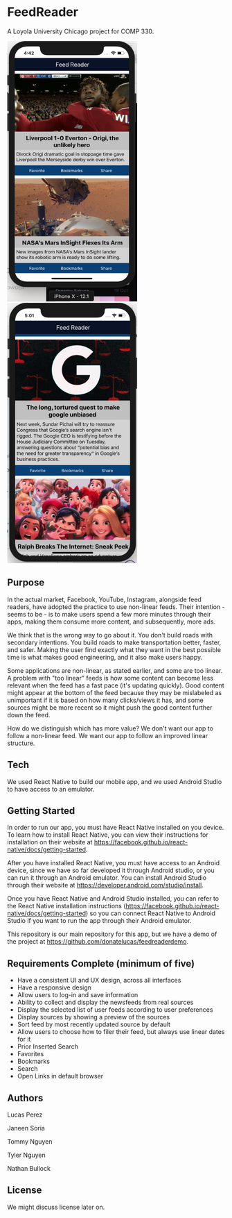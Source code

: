 # FeedReader

A Loyola University Chicago project for COMP 330.

<img src="https://github.com/donatelucas/feedreader/blob/master/Screenshots/01.png" width="300" height="600">
<img src="https://github.com/donatelucas/feedreader/blob/master/Screenshots/02.png" width="300"
height="600">

## Purpose

In the actual market, Facebook, YouTube, Instagram, alongside feed readers, have adopted the practice to use non-linear feeds. Their intention - seems to be - is to make users spend a few more minutes through their apps, making them consume more content, and subsequently, more ads.

We think that is the wrong way to go about it. You don't build roads with secondary intentions. You build roads to make transportation better, faster, and safer. Making the user find exactly what they want in the best possible time is what makes good engineering, and it also make users happy.

Some applications are non-linear, as stated earlier, and some are too linear. A problem with "too linear" feeds is how some content can become less relevant when the feed has a fast pace (it's updating quickly). Good content might appear at the bottom of the feed because they may be mislabeled as unimportant if it is based on how many clicks/views it has, and some sources might be more recent so it might push the good content further down the feed.

How do we distinguish which has more value? We don't want our app to follow a non-linear feed. We want our app to follow an improved linear structure.


## Tech

We used React Native to build our mobile app, and we used Android Studio to have access to an emulator.

## Getting Started

In order to run our app, you must have React Native installed on you device. To learn how to install React Native, you can view their instructions for installation on their website at https://facebook.github.io/react-native/docs/getting-started.

After you have installed React Native, you must have access to an Android device, since we have so far developed it through Android studio, or you can run it through an Android emulator. You can install Android Studio through their website at https://developer.android.com/studio/install.

Once you have React Native and Android Studio installed, you can refer to the React Native installation instructions (https://facebook.github.io/react-native/docs/getting-started) so you can connect React Native to Android Studio if you want to run the app through their Android emulator.

This repository is our main repository for this app, but we have a demo of the project at https://github.com/donatelucas/feedreaderdemo.

## Requirements Complete (minimum of five)

* Have a consistent UI and UX design, across all interfaces
* Have a responsive design
* Allow users to log-in and save information
* Ability to collect and display the newsfeeds from real sources
* Display the selected list of user feeds according to user preferences
* Display sources by showing a preview of the sources
* Sort feed by most recently updated source by default
* Allow users to choose how to filer their feed, but always use linear dates for it
* Prior Inserted Search
* Favorites
* Bookmarks
* Search
* Open Links in default browser

## Authors

Lucas Perez

Janeen Soria

Tommy Nguyen

Tyler Nguyen

Nathan Bullock

## License

We might discuss license later on.
